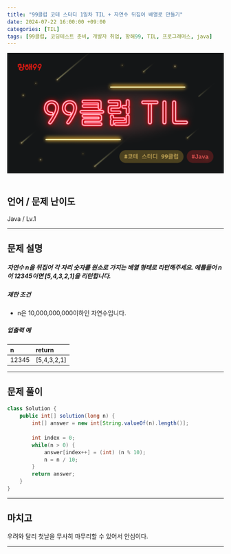 ```yaml
---
title: "99클럽 코테 스터디 1일차 TIL + 자연수 뒤집어 배열로 만들기"
date: 2024-07-22 16:00:00 +09:00
categories: [TIL]
tags: [99클럽, 코딩테스트 준비, 개발자 취업, 항해99, TIL, 프로그래머스, java]
---
```


![99club](/assets/img/java/til/99club_1.png)<br/><br/>

## **언어 / 문제 난이도** ##
Java / Lv.1

------

## **문제 설명** ##

##### 자연수 n을 뒤집어 각 자리 숫자를 원소로 가지는 배열 형태로 리턴해주세요. 예를들어 n이 12345이면 [5,4,3,2,1]을 리턴합니다.

##### 제한 조건
- n은 10,000,000,000이하인 자연수입니다.

##### 입출력 예

| n     | return      |
|:------|:------------|
| 12345 | [5,4,3,2,1] |

------

## **문제 풀이** ##
~~~java
class Solution {
    public int[] solution(long n) {
        int[] answer = new int[String.valueOf(n).length()];

        int index = 0;
        while(n > 0) {
            answer[index++] = (int) (n % 10);
            n = n / 10;
        }
        return answer;
    }
}
~~~
------

## **마치고** ##
우려와 달리 첫날을 무사히 마무리할 수 있어서 안심이다.

------

